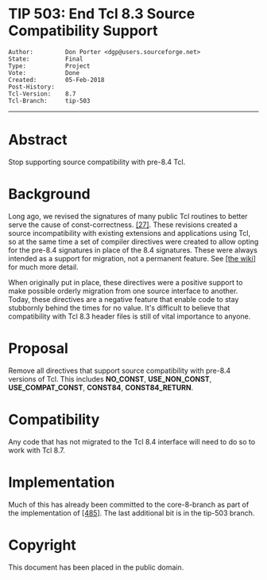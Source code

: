 # TIP 503: End Tcl 8.3 Source Compatibility Support
	Author:         Don Porter <dgp@users.sourceforge.net>
	State:          Final
	Type:           Project
	Vote:           Done
	Created:        05-Feb-2018
	Post-History:   
	Tcl-Version:	8.7
	Tcl-Branch:     tip-503
-----

# Abstract

Stop supporting source compatibility with pre-8.4 Tcl.

# Background

Long ago, we revised the signatures of many public Tcl routines
to better serve the cause of const-correctness. [[27]](27.md).
These revisions created a source incompatibility with existing
extensions and applications using Tcl, so at the same time a
set of compiler directives were created to allow opting for
the pre-8.4 signatures in place of the 8.4 signatures.  These
were always intended as a support for migration, not a permanent
feature.  See [[the wiki]](https://wiki.tcl-lang.org/3669) for
much more detail.

When originally put in place, these directives were a positive support
to make possible orderly migration from one source interface to
another.  Today, these directives are a negative feature that enable
code to stay stubbornly behind the times for no value. It's difficult
to believe that compatibility with Tcl 8.3 header files is still of
vital importance to anyone.

# Proposal

Remove all directives that support source compatibility with pre-8.4
versions of Tcl. This includes **NO\_CONST**, **USE\_NON\_CONST**,
**USE\_COMPAT\_CONST**, **CONST84**, **CONST84\_RETURN**.

# Compatibility

Any code that has not migrated to the Tcl 8.4 interface will
need to do so to work with Tcl 8.7.

# Implementation

Much of this has already been committed to the core-8-branch as
part of the implementation of [[485]](485.md).  The last additional
bit is in the tip-503 branch.

# Copyright

This document has been placed in the public domain.

